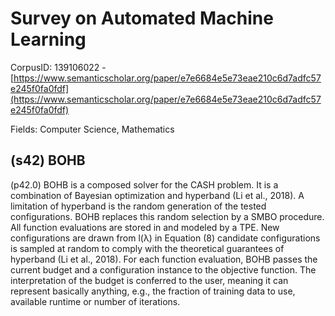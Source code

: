 # Survey on Automated Machine Learning

CorpusID: 139106022 - [https://www.semanticscholar.org/paper/e7e6684e5e73eae210c6d7adfc57e245f0fa0fdf](https://www.semanticscholar.org/paper/e7e6684e5e73eae210c6d7adfc57e245f0fa0fdf)

Fields: Computer Science, Mathematics

## (s42) BOHB
(p42.0) BOHB  is a composed solver for the CASH problem. It is a combination of Bayesian optimization and hyperband (Li et al., 2018). A limitation of hyperband is the random generation of the tested configurations. BOHB replaces this random selection by a SMBO procedure. All function evaluations are stored in and modeled by a TPE. New configurations are drawn from l(λ) in Equation (8)   candidate configurations is sampled at random to comply with the theoretical guarantees of hyperband (Li et al., 2018). For each function evaluation, BOHB passes the current budget and a configuration instance to the objective function. The interpretation of the budget is conferred to the user, meaning it can represent basically anything, e.g., the fraction of training data to use, available runtime or number of iterations.
